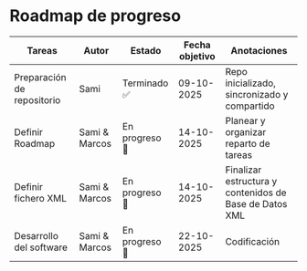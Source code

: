 <h1>Roadmap de progreso</h1>

<table>
  <thead>
    <tr>
      <th>Tareas</th>
      <th>Autor</th>
      <th>Estado</th>
      <th>Fecha objetivo</th>
      <th>Anotaciones</th>
    </tr>
  </thead>
  <tbody>
    <tr>
      <td>Preparación de repositorio</td>
      <td>Sami</td>
      <td>Terminado ✅</td>
      <td>09-10-2025</td>
      <td>Repo inicializado, sincronizado y compartido</td>
    </tr>
    <tr>
      <td>Definir Roadmap</td>
      <td>Sami & Marcos</td>
      <td>En progreso 🔄</td>
      <td>14-10-2025</td>
      <td>Planear y organizar reparto de tareas</td>
    </tr>
    <tr>
      <td>Definir fichero XML</td>
      <td>Sami & Marcos</td>
      <td>En progreso 🔄</td>
      <td>14-10-2025</td>
      <td>Finalizar estructura y contenidos de Base de Datos XML</td>
    </tr>
    <tr>
      <td>Desarrollo del software</td>
      <td>Sami & Marcos</td>
      <td>En progreso 🔄</td>
      <td>22-10-2025</td>
      <td>Codificación</td>
    </tr>
  </tbody>
</table>
